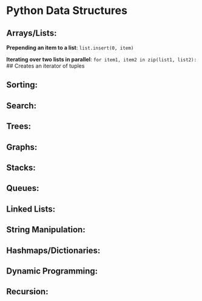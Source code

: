 # Python Data Structures

## Arrays/Lists:

**Prepending an item to a list**: ```list.insert(0, item)``` 

**Iterating over two lists in parallel**: ```for item1, item2 in zip(list1, list2):``` ## Creates an iterator of tuples

## Sorting:

## Search:

## Trees:

## Graphs:

## Stacks:

## Queues:

## Linked Lists:

## String Manipulation:

## Hashmaps/Dictionaries:

## Dynamic Programming:

## Recursion:

